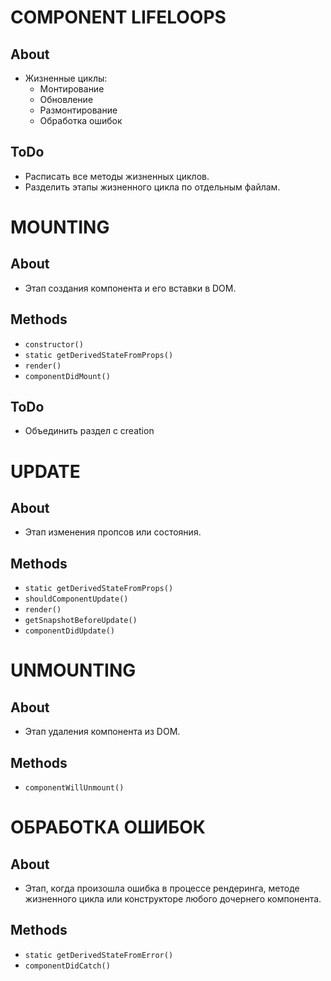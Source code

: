 # COMPONENT LIFELOOPS

## About
- Жизненные циклы:
  - Монтирование
  - Обновление
  - Размонтирование
  - Обработка ошибок

## ToDo
- Расписать все методы жизненных циклов.
- Разделить этапы жизненного цикла по отдельным файлам.



# MOUNTING

## About
- Этап создания компонента и его вставки в DOM.

## Methods
- `constructor()`
- `static getDerivedStateFromProps()`
- `render()`
- `componentDidMount()`

## ToDo
- Объединить раздел с creation




# UPDATE

## About
- Этап изменения пропсов или состояния.

## Methods
- `static getDerivedStateFromProps()`
- `shouldComponentUpdate()`
- `render()`
- `getSnapshotBeforeUpdate()`
- `componentDidUpdate()`



# UNMOUNTING

## About
- Этап удаления компонента из DOM.

## Methods
- `componentWillUnmount()`



# ОБРАБОТКА ОШИБОК

## About
- Этап, когда произошла ошибка в процессе рендеринга, методе жизненного цикла или конструкторе любого дочернего компонента.

## Methods
- `static getDerivedStateFromError()`
- `componentDidCatch()`
